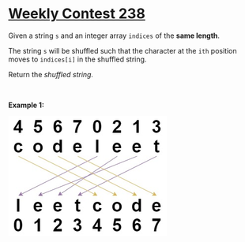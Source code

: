 # [Weekly Contest 238  ](https://leetcode.com/contest/weekly-contest-238/)

<p>Given a string <code>s</code> and an integer array <code>indices</code> of the <b>same length</b>.</p>

<p>The string <code>s</code> will be shuffled such that the character at the <code>ith</code> position moves to <code>indices[i]</code> in the shuffled string.

Return the *shuffled string.*</p>


<p>&nbsp;</p>
<p><strong>Example 1:</strong></p>

![image](https://github.com/punkfulw/LeetCode/blob/main/leetcode/1528.%20Shuffle%20String/1528.jpg)

